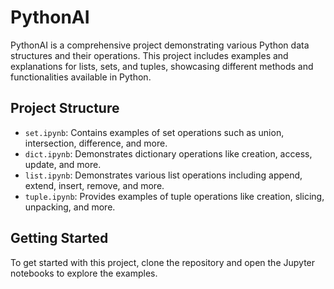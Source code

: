 # PythonAI

PythonAI is a comprehensive project demonstrating various Python data structures and their operations. This project includes examples and explanations for lists, sets, and tuples, showcasing different methods and functionalities available in Python.

## Project Structure

- `set.ipynb`: Contains examples of set operations such as union, intersection, difference, and more.
- `dict.ipynb`: Demonstrates dictionary operations like creation, access, update, and more.
- `list.ipynb`: Demonstrates various list operations including append, extend, insert, remove, and more.
- `tuple.ipynb`: Provides examples of tuple operations like creation, slicing, unpacking, and more.

## Getting Started

To get started with this project, clone the repository and open the Jupyter notebooks to explore the examples.
